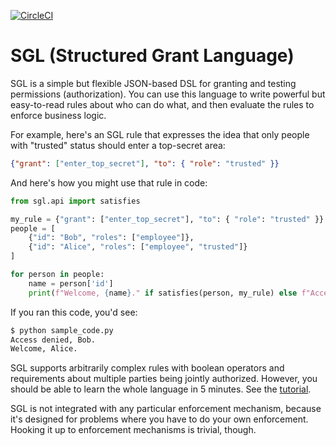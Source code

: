 [![CircleCI](https://circleci.com/gh/dhh1128/sgl.svg?style=svg)](
https://circleci.com/gh/dhh1128/sgl)

# SGL (Structured Grant Language)

SGL is a simple but flexible JSON-based DSL for granting and testing
permissions (authorization). You can use this language to write powerful
but easy-to-read rules about who can do what, and then evaluate the
rules to enforce business logic.

For example, here's an SGL rule that expresses the idea that only people
with "trusted" status should enter a top-secret area:

```JSON
{"grant": ["enter_top_secret"], "to": { "role": "trusted" }}
```

And here's how you might use that rule in code:

```python
from sgl.api import satisfies

my_rule = {"grant": ["enter_top_secret"], "to": { "role": "trusted" }}
people = [
    {"id": "Bob", "roles": ["employee"]},
    {"id": "Alice", "roles": ["employee", "trusted"]}
]

for person in people:
    name = person['id']
    print(f"Welcome, {name}." if satisfies(person, my_rule) else f"Access denied, {name}.")
```

If you ran this code, you'd see:

```bash
$ python sample_code.py
Access denied, Bob.
Welcome, Alice.
```

SGL supports arbitrarily complex rules with boolean operators and
requirements about multiple parties being jointly authorized. However,
you should be able to learn the whole language in 5 minutes. See the
[tutorial](tutorial.md).

SGL is not integrated with any particular enforcement mechanism, because
it's designed for problems where you have to do your own enforcement.
Hooking it up to enforcement mechanisms is trivial, though.
